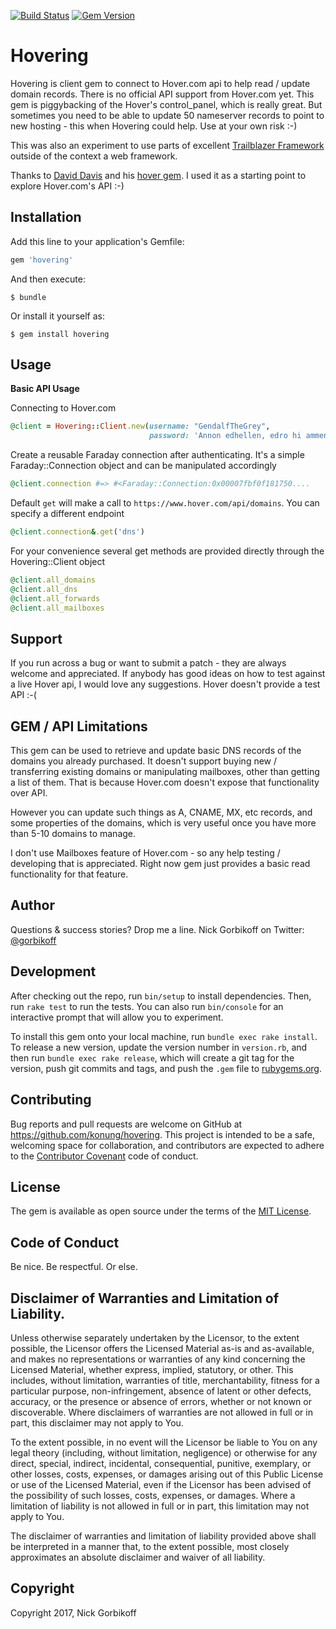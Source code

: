 [![Build Status](https://travis-ci.org/konung/hovering.svg?branch=master)](https://travis-ci.org/konung/hovering.svg?branch=master)
[![Gem Version](https://badge.fury.io/rb/hovering.svg)](http://badge.fury.io/rb/hovering)

# Hovering

Hovering is client gem to connect to Hover.com api to help read / update domain records. There is no official API support from Hover.com yet. This gem is piggybacking of the Hover's control_panel, which is really great. But sometimes you need to be able to update 50 nameserver records to point to new hosting - this when Hovering could help. Use at your own risk :-)

This was also an experiment to use parts of excellent [Trailblazer Framework](http://trb.to) outside of the context a web framework.

Thanks to [David Davis](https://github.com/daviddavis) and his [hover gem](https://github.com/daviddavis/hover). I used it as a starting point to explore Hover.com's API :-)

## Installation

Add this line to your application's Gemfile:

```ruby
gem 'hovering'
```

And then execute:

```shell
$ bundle
```

Or install it yourself as:

```shell
$ gem install hovering
```

## Usage

**Basic API Usage**


Connecting to Hover.com
```ruby
@client = Hovering::Client.new(username: "GendalfTheGrey",
                               password: 'Annon edhellen, edro hi ammen.')
```

Create a reusable Faraday connection after authenticating. It's a simple Faraday::Connection object and can be manipulated accordingly

```ruby
@client.connection #=> #<Faraday::Connection:0x00007fbf0f181750....
```
Default `get` will make a call to `https://www.hover.com/api/domains`. You can specify a different endpoint
```ruby
@client.connection&.get('dns')
```

For your convenience several get methods are provided directly through the Hovering::Client object

```ruby
@client.all_domains
@client.all_dns
@client.all_forwards
@client.all_mailboxes
```

## Support
If you run across a bug or want to submit a patch - they are always welcome and appreciated. If anybody has good ideas on how to test against a live Hover api, I would love any suggestions. Hover doesn't provide a test API :-(

## GEM / API Limitations
This gem can be used to retrieve and update basic DNS records of the domains you already purchased. It doesn't support buying new / transferring existing domains or manipulating mailboxes, other than getting a list of them. That is because Hover.com doesn't expose that functionality over API.

However you can update such things as A, CNAME, MX, etc records, and some properties of the domains, which is very useful once you have more than 5-10 domains to manage.

I don't use Mailboxes feature of Hover.com - so any help testing / developing that is appreciated. Right now gem just provides a basic read functionality for that feature.

## Author
Questions & success stories? Drop me a line. Nick Gorbikoff on Twitter:  [@gorbikoff](https://twitter.com/gorbikoff)

## Development

After checking out the repo, run `bin/setup` to install dependencies. Then, run `rake test` to run the tests. You can also run `bin/console` for an interactive prompt that will allow you to experiment.

To install this gem onto your local machine, run `bundle exec rake install`. To release a new version, update the version number in `version.rb`, and then run `bundle exec rake release`, which will create a git tag for the version, push git commits and tags, and push the `.gem` file to [rubygems.org](https://rubygems.org).

## Contributing

Bug reports and pull requests are welcome on GitHub at https://github.com/konung/hovering. This project is intended to be a safe, welcoming space for collaboration, and contributors are expected to adhere to the [Contributor Covenant](http://contributor-covenant.org) code of conduct.


## License

The gem is available as open source under the terms of the [MIT License](http://opensource.org/licenses/MIT).

## Code of Conduct

Be nice. Be respectful. Or else.

## Disclaimer of Warranties and Limitation of Liability.

Unless otherwise separately undertaken by the Licensor, to the extent possible, the Licensor offers the Licensed Material as-is and as-available, and makes no representations or warranties of any kind concerning the Licensed Material, whether express, implied, statutory, or other. This includes, without limitation, warranties of title, merchantability, fitness for a particular purpose, non-infringement, absence of latent or other defects, accuracy, or the presence or absence of errors, whether or not known or discoverable. Where disclaimers of warranties are not allowed in full or in part, this disclaimer may not apply to You.

To the extent possible, in no event will the Licensor be liable to You on any legal theory (including, without limitation, negligence) or otherwise for any direct, special, indirect, incidental, consequential, punitive, exemplary, or other losses, costs, expenses, or damages arising out of this Public License or use of the Licensed Material, even if the Licensor has been advised of the possibility of such losses, costs, expenses, or damages. Where a limitation of liability is not allowed in full or in part, this limitation may not apply to You.

The disclaimer of warranties and limitation of liability provided above shall be interpreted in a manner that, to the extent possible, most closely approximates an absolute disclaimer and waiver of all liability.

## Copyright

Copyright 2017, Nick Gorbikoff
